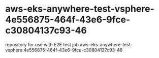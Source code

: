 # aws-eks-anywhere-test-vsphere-4e556875-464f-43e6-9fce-c30804137c93-46
repository for use with E2E test job aws-eks-anywhere-test-vsphere:4e556875-464f-43e6-9fce-c30804137c93-46
